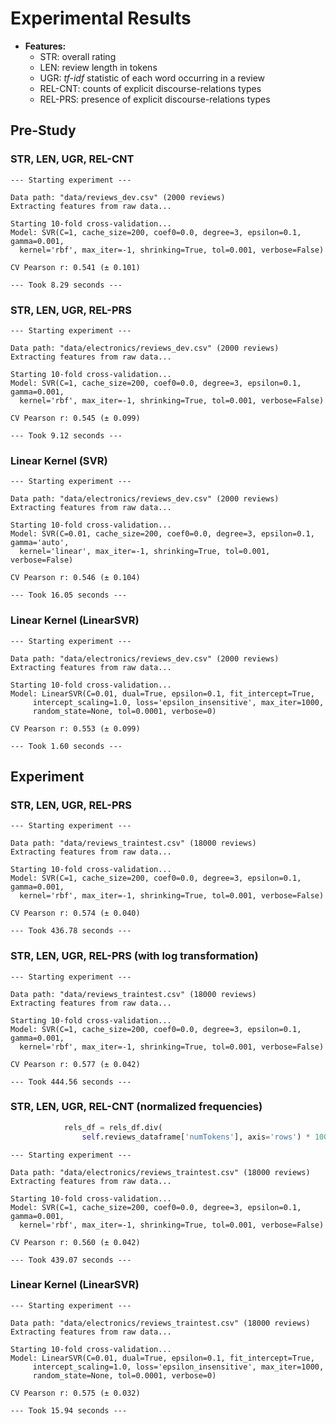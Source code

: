 # Experimental Results

* **Features:**
	* STR: overall rating
	* LEN: review length in tokens
	* UGR: *tf-idf* statistic of each word occurring in a review
	* REL-CNT: counts of explicit discourse-relations types
	* REL-PRS: presence of explicit discourse-relations types

## Pre-Study

### STR, LEN, UGR, REL-CNT

```
--- Starting experiment ---

Data path: "data/reviews_dev.csv" (2000 reviews)
Extracting features from raw data...

Starting 10-fold cross-validation...
Model: SVR(C=1, cache_size=200, coef0=0.0, degree=3, epsilon=0.1, gamma=0.001,
  kernel='rbf', max_iter=-1, shrinking=True, tol=0.001, verbose=False)

CV Pearson r: 0.541 (± 0.101)

--- Took 8.29 seconds ---
```

### STR, LEN, UGR, REL-PRS

```
--- Starting experiment ---

Data path: "data/electronics/reviews_dev.csv" (2000 reviews)
Extracting features from raw data...

Starting 10-fold cross-validation...
Model: SVR(C=1, cache_size=200, coef0=0.0, degree=3, epsilon=0.1, gamma=0.001,
  kernel='rbf', max_iter=-1, shrinking=True, tol=0.001, verbose=False)

CV Pearson r: 0.545 (± 0.099)

--- Took 9.12 seconds ---
```

### Linear Kernel (SVR)

```
--- Starting experiment ---

Data path: "data/electronics/reviews_dev.csv" (2000 reviews)
Extracting features from raw data...

Starting 10-fold cross-validation...
Model: SVR(C=0.01, cache_size=200, coef0=0.0, degree=3, epsilon=0.1, gamma='auto',
  kernel='linear', max_iter=-1, shrinking=True, tol=0.001, verbose=False)

CV Pearson r: 0.546 (± 0.104)

--- Took 16.05 seconds ---
```

### Linear Kernel (LinearSVR)

```
--- Starting experiment ---

Data path: "data/electronics/reviews_dev.csv" (2000 reviews)
Extracting features from raw data...

Starting 10-fold cross-validation...
Model: LinearSVR(C=0.01, dual=True, epsilon=0.1, fit_intercept=True,
     intercept_scaling=1.0, loss='epsilon_insensitive', max_iter=1000,
     random_state=None, tol=0.0001, verbose=0)

CV Pearson r: 0.553 (± 0.099)

--- Took 1.60 seconds ---
```

## Experiment

### STR, LEN, UGR, REL-PRS

```
--- Starting experiment ---

Data path: "data/reviews_traintest.csv" (18000 reviews)
Extracting features from raw data...

Starting 10-fold cross-validation...
Model: SVR(C=1, cache_size=200, coef0=0.0, degree=3, epsilon=0.1, gamma=0.001,
  kernel='rbf', max_iter=-1, shrinking=True, tol=0.001, verbose=False)

CV Pearson r: 0.574 (± 0.040)

--- Took 436.78 seconds ---
```

### STR, LEN, UGR, REL-PRS (with log transformation)

```
--- Starting experiment ---

Data path: "data/reviews_traintest.csv" (18000 reviews)
Extracting features from raw data...

Starting 10-fold cross-validation...
Model: SVR(C=1, cache_size=200, coef0=0.0, degree=3, epsilon=0.1, gamma=0.001,
  kernel='rbf', max_iter=-1, shrinking=True, tol=0.001, verbose=False)

CV Pearson r: 0.577 (± 0.042)

--- Took 444.56 seconds ---
```

### STR, LEN, UGR, REL-CNT (normalized frequencies)

```python
            rels_df = rels_df.div(
                self.reviews_dataframe['numTokens'], axis='rows') * 100
```

```
--- Starting experiment ---

Data path: "data/electronics/reviews_traintest.csv" (18000 reviews)
Extracting features from raw data...

Starting 10-fold cross-validation...
Model: SVR(C=1, cache_size=200, coef0=0.0, degree=3, epsilon=0.1, gamma=0.001,
  kernel='rbf', max_iter=-1, shrinking=True, tol=0.001, verbose=False)

CV Pearson r: 0.560 (± 0.042)

--- Took 439.07 seconds ---
```

### Linear Kernel (LinearSVR)

```
--- Starting experiment ---

Data path: "data/electronics/reviews_traintest.csv" (18000 reviews)
Extracting features from raw data...

Starting 10-fold cross-validation...
Model: LinearSVR(C=0.01, dual=True, epsilon=0.1, fit_intercept=True,
     intercept_scaling=1.0, loss='epsilon_insensitive', max_iter=1000,
     random_state=None, tol=0.0001, verbose=0)

CV Pearson r: 0.575 (± 0.032)

--- Took 15.94 seconds ---
```